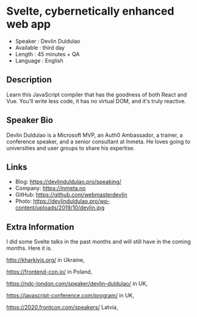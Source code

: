 Svelte, cybernetically enhanced web app
=================================================

* Speaker   : Devlin Duldulao
* Available : third day
* Length    : 45 minutes + QA
* Language  : English

Description
-----------

Learn this JavaScript compiler that has the goodness of both React and Vue. You'll write less code, it has no virtual DOM, and it's truly reactive.

Speaker Bio
-----------

Devlin Duldulao is a Microsoft MVP, an Auth0 Ambassador, a trainer, a conference speaker, and a senior consultant at Inmeta. He loves going to universities and user groups to share his expertise.

Links
-----

* Blog: https://devlinduldulao.pro/speaking/
* Company: https://inmeta.no
* GitHub: https://github.com/webmasterdevlin
* Photo: https://devlinduldulao.pro/wp-content/uploads/2019/10/devlin.jpg

Extra Information
-----------------

I did some Svelte talks in the past months and will still have in the coming months. Here it is.

http://kharkivjs.org/ in Ukraine, 

https://frontend-con.io/ in Poland, 

https://ndc-london.com/speaker/devlin-duldulao/ in UK, 

https://javascript-conference.com/program/ in UK, 

https://2020.frontcon.com/speakers/ Latvia,

